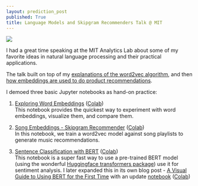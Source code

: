 ```yaml
---
layout: prediction_post
published: True
title: Language Models and Skipgram Recommenders Talk @ MIT
---
```





<div class="img-div-any-width" markdown="0">
  <image src="/images/jay-alammar-mit-analytics-lab-language-models-nlp.jpg"/>
  <br />
</div>

I had a great time speaking at the MIT Analytics Lab about some of my favorite ideas in natural language processing and their practical applications.


<!--more-->



The talk built on top of my [explanations of the word2vec algorithm](/illustrated-word2vec/), and then [how embeddings are used to do product recommendations](http://127.0.0.1:4000/skipgram-recommender-talk/).

I demoed three basic Jupyter notebooks as hand-on practice:
 
 1. [Exploring Word Embeddings](https://github.com/jalammar/jalammar.github.io/blob/master/notebooks/nlp/01_Exploring_Word_Embeddings.ipynb) ([Colab](https://colab.research.google.com/github/jalammar/jalammar.github.io/blob/master/notebooks/nlp/01_Exploring_Word_Embeddings.ipynb))
 <br /> This notebook provides the quickest way to experiment with word embeddings, visualize them, and compare them.
 
 1. [Song Embeddings - Skipgram Recommender](https://github.com/jalammar/jalammar.github.io/blob/master/notebooks/nlp/02_Song_Embeddings.ipynb) ([Colab](https://colab.research.google.com/github/jalammar/jalammar.github.io/blob/master/notebooks/nlp/02_Song_Embeddings.ipynb))
  <br /> In this notebook, we train a word2vec model against song playlists to generate music recommendations.
  
 1. [Sentence Classification with BERT](https://github.com/jalammar/jalammar.github.io/blob/master/notebooks/nlp/03_Sentence_Classification_with_BERT.ipynb) ([Colab](https://colab.research.google.com/github/jalammar/jalammar.github.io/blob/master/notebooks/nlp/03_Sentence_Classification_with_BERT.ipynb))
 <br /> This notebook is a super fast way to use a pre-trained BERT model (using the wonderful [Huggingface transformers package](https://huggingface.co/)) use it for sentiment analysis.  I later expanded this in its own blog post - [A Visual Guide to Using BERT for the First Time](/a-visual-guide-to-using-bert-for-the-first-time/) with an update [notebook](https://github.com/jalammar/jalammar.github.io/blob/master/notebooks/bert/A_Visual_Notebook_to_Using_BERT_for_the_First_Time.ipynb) ([Colab](https://colab.research.google.com/github/jalammar/jalammar.github.io/blob/master/notebooks/bert/A_Visual_Notebook_to_Using_BERT_for_the_First_Time.ipynb)) 
 
 
 
 
 
 
 